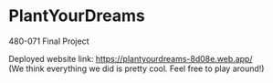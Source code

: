 # PlantYourDreams
480-071 Final Project <br>

Deployed website link: https://plantyourdreams-8d08e.web.app/ <br>
(We think everything we did is pretty cool. Feel free to play around!)
